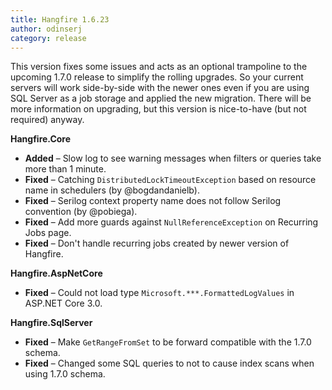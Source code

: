 ```yaml
---
title: Hangfire 1.6.23
author: odinserj
category: release
---
```


This version fixes some issues and acts as an optional trampoline to the upcoming 1.7.0 release to simplify the rolling upgrades. So your current servers will work side-by-side with the newer ones even if you are using SQL Server as a job storage and applied the new migration. There will be more information on upgrading, but this version is nice-to-have (but not required) anyway.

**Hangfire.Core**

* **Added** – Slow log to see warning messages when filters or queries take more than 1 minute.
* **Fixed** – Catching `DistributedLockTimeoutException` based on resource name in schedulers (by @bogdandanielb).
* **Fixed** – Serilog context property name does not follow Serilog convention (by @pobiega).
* **Fixed** – Add more guards against `NullReferenceException` on Recurring Jobs page.
* **Fixed** – Don't handle recurring jobs created by newer version of Hangfire.

**Hangfire.AspNetCore**

* **Fixed** – Could not load type `Microsoft.***.FormattedLogValues` in ASP.NET Core 3.0.

**Hangfire.SqlServer**

* **Fixed** – Make `GetRangeFromSet` to be forward compatible with the 1.7.0 schema.
* **Fixed** – Changed some SQL queries to not to cause index scans when using 1.7.0 schema.
